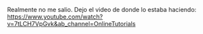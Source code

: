 
Realmente no me salio. Dejo el video de donde lo estaba haciendo: https://www.youtube.com/watch?v=7tLCH7VpGvk&ab_channel=OnlineTutorials